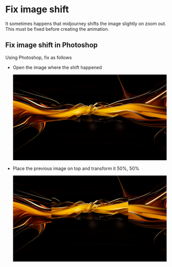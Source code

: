 # Fix image shift

It sometimes happens that midjourney shifts the image slightly on zoom out. This must be fixed before creating the animation.

## Fix image shift in Photoshop

Using Photoshop, fix as follows

* Open the image where the shift happened

  ![step1](fix_image_shift_step_1.png)
  
* Place the previous image on top and transform it 50%, 50%

  ![step2](fix_image_shift_step_2.png)